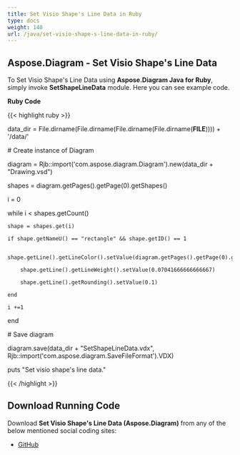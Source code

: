 ```yaml
---
title: Set Visio Shape's Line Data in Ruby
type: docs
weight: 140
url: /java/set-visio-shape-s-line-data-in-ruby/
---
```


## **Aspose.Diagram - Set Visio Shape's Line Data**
To Set Visio Shape's Line Data using **Aspose.Diagram Java for Ruby**, simply invoke **SetShapeLineData** module. Here you can see example code.

**Ruby Code**

{{< highlight ruby >}}

 data_dir = File.dirname(File.dirname(File.dirname(File.dirname(__FILE__)))) + '/data/'

\# Create instance of Diagram

diagram = Rjb::import('com.aspose.diagram.Diagram').new(data_dir + "Drawing.vsd")

shapes = diagram.getPages().getPage(0).getShapes()

i = 0

while i < shapes.getCount()

    shape = shapes.get(i)

    if shape.getNameU() == "rectangle" && shape.getID() == 1

        shape.getLine().getLineColor().setValue(diagram.getPages().getPage(0).getShapes().getShape(1).getFill().getFillForegnd().getValue())

        shape.getLine().getLineWeight().setValue(0.07041666666666667)

        shape.getLine().getRounding().setValue(0.1)

    end

    i +=1

end

\# Save diagram

diagram.save(data_dir + "SetShapeLineData.vdx", Rjb::import('com.aspose.diagram.SaveFileFormat').VDX)

puts "Set visio shape's line data."

{{< /highlight >}}
## **Download Running Code**
Download **Set Visio Shape's Line Data (Aspose.Diagram)** from any of the below mentioned social coding sites:

- [GitHub](https://github.com/asposediagram/Aspose.Diagram-for-Java/blob/master/Plugins/Aspose_Diagram_Java_for_Ruby/lib/asposediagramjava/Shapes/setshapelinedata.rb)
